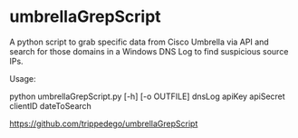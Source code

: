 # umbrellaGrepScript
A python script to grab specific data from Cisco Umbrella via API and search for those domains in a Windows DNS Log to find suspicious source IPs.

Usage:

python umbrellaGrepScript.py [-h] [-o OUTFILE] dnsLog apiKey apiSecret clientID dateToSearch
                  
https://github.com/trippedego/umbrellaGrepScript
